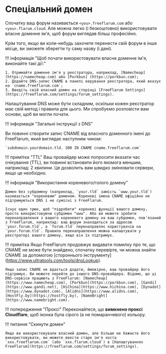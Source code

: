 # Спеціальний домен

Спочатку ваш форум називається `<you>.freeflarum.com` або `<you>.flarum.cloud`. Але можна легко (і безкоштовно) використовувати власне доменне ім'я, щоб форум виглядав більш професійно.

Крім того, якщо ви коли-небудь захочете перенести свій форум в інше місце, ви зможете зберегти ту саму назву (і дані).

!!! інформація "Щоб почати використовувати власне доменне ім'я, виконайте такі дії:"

    1. Отримайте доменне ім'я у реєстратора, наприклад, [Namecheap] (https://namecheap.com) або [Porkbun] (https://porkbun.com);
    2. Додайте DNS-запис CNAME в панелі керування реєстратора, який вказує на `cname.freeflarum.com`;
    3. Введіть свій власний домен на сторінці [FreeFlarum Settings](https://freeflarum.com/settings/forum_settings).
    
Налаштування DNS може бути складним, оскільки кожен реєстратор має свій метод і правила для цього. Ми спробуємо розповісти вам основи, щоб ви могли почати.

!!! інформація "Загальні інструкції з DNS"

  Ви повинні створити запис CNAME від власного доменного імені до FreeFlarum, який виглядає наступним чином:
  
    `subdomain.yourdomain.tld. 300 IN CNAME cname.freeflarum.com`

!!! примітка "TTL"
    Ваш провайдер може попросити вказати час очікування (TTL), ви повинні встановити його якомога меншим, наприклад: 2 хвилини. Це дозволить вам швидко змінювати сервери, якщо це необхідно.

!!! інформація "Використання кореневого/голого домену"

    Домен без субдомену (наприклад, `your.tld` замість `www.your.tld`) називається "кореневим" доменом. Кореневі імена CNAME офіційно не підтримуються DNS і не сумісні з FreeFlarum.

    Існує один трюк, щоб "підробити" кореневі функції вашого домену, просто використовуючи субдомен "www". Або ви можете зробити перенаправлення з вашого кореневого домену на ваш субдомен, пов'язаний з FreeFlarum, наприклад: ваш форум знаходиться за адресою `your.forum.tld`, а `forum.tld` перенаправляє користувачів на `your.forum.tld`. Правила перенаправлення можна налаштувати у реєстраторі вашого домену, якщо він їх підтримує.

!!! примітка
    Якщо FreeFlarum продовжує видавати помилку про те, що CNAME не може бути знайдено, спочатку перевірте, чи можна знайти CNAME за допомогою [стороннього інструменту] (https://www.ultratools.com/tools/dnsLookup).

    Якщо запис CNAME не вдається додати, ймовірно, ваш провайдер його підтримує. Ви можете перейти до іншого DNS-провайдера. Відомо, що ці DNS-сервіси працюють з FreeFlarum: [Namecheap](https://www.namecheap.com), [Porkbun](https://porkbun.com), [Gandi](https://www.gandi.net), [HiChina](https://www.hichina.com), [Dynadot](https://www.dynadot.com), [Alidns](https://www.alidns.com), [HostFly.by](https://hostfly.by), [NameBright](https://www.namebright.com).

!!! попередження "Проксі"
    Переконайтеся, що **вимкнено проксі Cloudflare**, щоб іконка була сірого (а не помаранчевого) кольору.

!!! питання "Скинути домен"

    Якщо ви використовували власний домен, але більше не бажаєте його використовувати, ви можете ввести старе ім'я хоста `xxx.freeflarum.com` (або `xxx.flarum.cloud`) в [Налаштуваннях FreeFlarum](https://freeflarum.com/settings/forum_settings).
